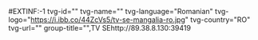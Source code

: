 #EXTINF:-1 tvg-id="" tvg-name="" tvg-language="Romanian" tvg-logo="https://i.ibb.co/44ZcVs5/tv-se-mangalia-ro.jpg" tvg-country="RO" tvg-url="" group-title="",TV SEhttp://89.38.8.130:39419
